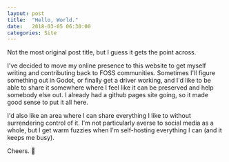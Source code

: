 ```yaml
---
layout: post
title:  "Hello, World."
date:   2018-03-05 06:30:00
categories: Site
---
```


Not the most original post title, but I guess it gets the point across.

I've decided to move my online presence to this website to get myself writing and contributing back to FOSS communities.
Sometimes I'll figure something out in Godot, or finally get a driver working, and I'd like to be able to share it somewhere
where I feel like it can be preserved and help somebody else out. I already had a github pages site going, so it made good
sense to put it all here.

I'd also like an area where I can share everything I like to without surrendering control of it. I'm not particularly averse
to social media as a whole, but I get warm fuzzies when I'm self-hosting everything I can (and it keeps me busy).

Cheers. :beers: